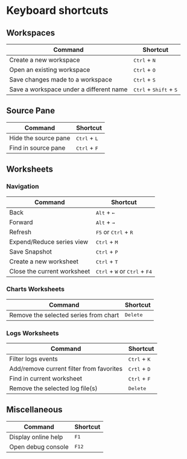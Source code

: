 # Keyboard shortcuts

## Workspaces
| Command                                 | Shortcut                                          |
|-----------------------------------------|---------------------------------------------------|
| Create a new workspace                  | <kbd>Ctrl</kbd> + <kbd>N</kbd>                    |
| Open an existing workspace              | <kbd>Ctrl</kbd> + <kbd>O</kbd>                    |
| Save changes made to a workspace        | <kbd>Ctrl</kbd> + <kbd>S</kbd>                    |
| Save a workspace under a different name | <kbd>Ctrl</kbd> + <kbd>Shift</kbd> + <kbd>S</kbd> |

## Source Pane

| Command                 | Shortcut                       |
|-------------------------|--------------------------------|
| Hide the source pane    | <kbd>Ctrl</kbd> + <kbd>L</kbd> |
| Find in source pane     | <kbd>Ctrl</kbd> + <kbd>F</kbd> |

## Worksheets 

### Navigation

| Command                     | Shortcut                                                          |
|-----------------------------|-------------------------------------------------------------------|
| Back                        | <kbd>Alt</kbd> + <kbd>←</kbd>                                     |
| Forward                     | <kbd>Alt</kbd> + <kbd>→</kbd>                                     |
| Refresh                     | <kbd>F5</kbd> or <kbd>Ctrl</kbd> + <kbd>R</kbd>                   |
| Expend/Reduce series view   | <kbd>Ctrl</kbd> + <kbd>M</kbd>                                    |
| Save Snapshot               | <kbd>Ctrl</kbd> + <kbd>P</kbd>                                    |
| Create a new worksheet      | <kbd>Ctrl</kbd> + <kbd>T</kbd>                                    |
| Close the current worksheet | <kbd>Ctrl</kbd> + <kbd>W</kbd> or <kbd>Ctrl</kbd> + <kbd>F4</kbd> |

### Charts Worksheets

| Command                                | Shortcut           |
|----------------------------------------|--------------------|
| Remove the selected series from chart  | <kbd>Delete</kbd>  |


### Logs Worksheets

| Command                                 | Shortcut                       |
|-----------------------------------------|--------------------------------|
| Filter logs events                      | <kbd>Ctrl</kbd> + <kbd>K</kbd> |
| Add/remove current filter from favorites| <kbd>Crtl</kbd> + <kbd>D</kbd> |
| Find in current worksheet               | <kbd>Ctrl</kbd> + <kbd>F</kbd> |
| Remove the selected log file(s)         | <kbd>Delete</kbd>              |


## Miscellaneous

| Command                     | Shortcut                    |
|-----------------------------|-----------------------------|
| Display online help         | <kbd>F1</kbd>               |
| Open debug console          | <kbd>F12</kbd>              |
